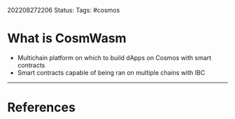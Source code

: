 202208272206
Status: 
Tags: #cosmos

# What is CosmWasm
- Multichain platform on which to build dApps on Cosmos with smart contracts
- Smart contracts capable of being ran on multiple chains with IBC






---
# References

